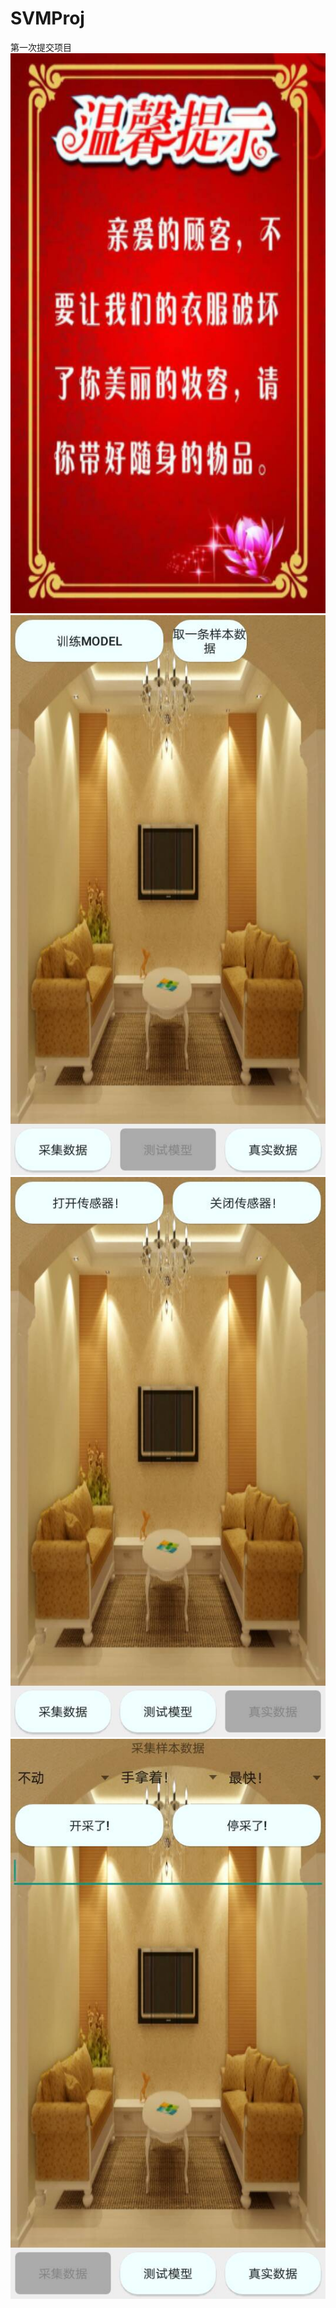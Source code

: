 # SVMProj
第一次提交项目
![android studio](https://github.com/JasonJinYu/SVMProj/blob/master/shot/1.jpg)
![android studio](https://github.com/JasonJinYu/SVMProj/blob/master/shot/2.jpg)
![android studio](https://github.com/JasonJinYu/SVMProj/blob/master/shot/3.jpg)
![android studio](https://github.com/JasonJinYu/SVMProj/blob/master/shot/4.jpg)
